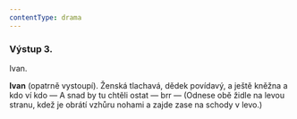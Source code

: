 ```yaml
---
contentType: drama
---
```


### Výstup 3.

Ivan.

**Ivan** (opatrně vystoupí). Ženská tlachavá, dědek povídavý, a ještě kněžna a kdo ví kdo — A snad by tu chtěli ostat — brr — (Odnese obě židle na levou stranu, kdež je obrátí vzhůru nohami a zajde zase na schody v levo.)
